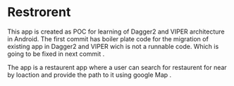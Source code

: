 # Restrorent
This app is created as POC for learning of Dagger2 and VIPER architecture in Android.
The first commit has boiler plate code for the migration of existing app in Dagger2 and VIPER wich is not a runnable code.
Which is going to be fixed in next  commit .

The app is a restaurent app where a user can search for restaurent for near by loaction  and provide the path  to it using google Map .

